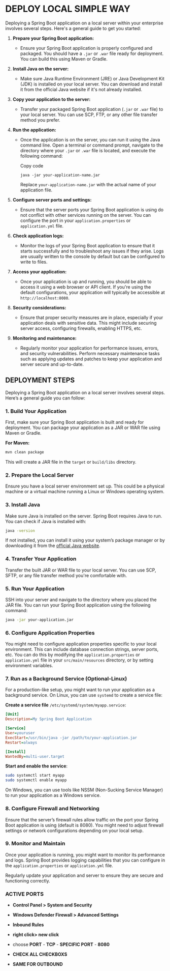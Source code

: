 # DEPLOY LOCAL SIMPLE WAY

Deploying a Spring Boot application on a local server within your enterprise involves several steps. Here's a general guide to get you started:

1. **Prepare your Spring Boot application:**
   
   - Ensure your Spring Boot application is properly configured and packaged. You should have a `.jar` or `.war` file ready for deployment. You can build this using Maven or Gradle.

2. **Install Java on the server:**
   
   - Make sure Java Runtime Environment (JRE) or Java Development Kit (JDK) is installed on your local server. You can download and install it from the official Java website if it's not already installed.

3. **Copy your application to the server:**
   
   - Transfer your packaged Spring Boot application (`.jar` or `.war` file) to your local server. You can use SCP, FTP, or any other file transfer method you prefer.

4. **Run the application:**
   
   - Once the application is on the server, you can run it using the Java command line. Open a terminal or command prompt, navigate to the directory where your `.jar` or `.war` file is located, and execute the following command:
     
     Copy code
     
     `java -jar your-application-name.jar`
     
     Replace `your-application-name.jar` with the actual name of your application file.

5. **Configure server ports and settings:**
   
   - Ensure that the server ports your Spring Boot application is using do not conflict with other services running on the server. You can configure the port in your `application.properties` or `application.yml` file.

6. **Check application logs:**
   
   - Monitor the logs of your Spring Boot application to ensure that it starts successfully and to troubleshoot any issues if they arise. Logs are usually written to the console by default but can be configured to write to files.

7. **Access your application:**
   
   - Once your application is up and running, you should be able to access it using a web browser or API client. If you're using the default configurations, your application will typically be accessible at `http://localhost:8080`.

8. **Security considerations:**
   
   - Ensure that proper security measures are in place, especially if your application deals with sensitive data. This might include securing server access, configuring firewalls, enabling HTTPS, etc.

9. **Monitoring and maintenance:**
   
   - Regularly monitor your application for performance issues, errors, and security vulnerabilities. Perform necessary maintenance tasks such as applying updates and patches to keep your application and server secure and up-to-date.

## DEPLOYMENT STEPS

Deploying a Spring Boot application on a local server involves several steps. Here’s a general guide you can follow:

### 1. **Build Your Application**

First, make sure your Spring Boot application is built and ready for deployment. You can package your application as a JAR or WAR file using Maven or Gradle.

**For Maven:**

```bash
mvn clean package
```

This will create a JAR file in the `target` or `build/libs` directory.

### 2. **Prepare the Local Server**

Ensure you have a local server environment set up. This could be a physical machine or a virtual machine running a Linux or Windows operating system.

### 3. **Install Java**

Make sure Java is installed on the server. Spring Boot requires Java to run. You can check if Java is installed with:

```bash
java -version
```

If not installed, you can install it using your system’s package manager or by downloading it from the [official Java website](https://www.oracle.com/java/technologies/javase-downloads.html).

### 4. **Transfer Your Application**

Transfer the built JAR or WAR file to your local server. You can use SCP, SFTP, or any file transfer method you're comfortable with.

### 5. **Run Your Application**

SSH into your server and navigate to the directory where you placed the JAR file. You can run your Spring Boot application using the following command:

```bash
java -jar your-application.jar
```

### 6. **Configure Application Properties**

You might need to configure application properties specific to your local environment. This can include database connection strings, server ports, etc. You can do this by modifying the `application.properties` or `application.yml` file in your `src/main/resources` directory, or by setting environment variables.

### 7. **Run as a Background Service (Optional-Linux)**

For a production-like setup, you might want to run your application as a background service. On Linux, you can use `systemd` to create a service file:

**Create a service file** `/etc/systemd/system/myapp.service`:

```ini
[Unit]
Description=My Spring Boot Application

[Service]
User=youruser
ExecStart=/usr/bin/java -jar /path/to/your-application.jar
Restart=always

[Install]
WantedBy=multi-user.target
```

**Start and enable the service**:

```bash
sudo systemctl start myapp
sudo systemctl enable myapp
```

On Windows, you can use tools like NSSM (Non-Sucking Service Manager) to run your application as a Windows service.

### 8. **Configure Firewall and Networking**

Ensure that the server’s firewall rules allow traffic on the port your Spring Boot application is using (default is 8080). You might need to adjust firewall settings or network configurations depending on your local setup.

### 9. **Monitor and Maintain**

Once your application is running, you might want to monitor its performance and logs. Spring Boot provides logging capabilities that you can configure in the `application.properties` or `application.yml` file.

Regularly update your application and server to ensure they are secure and functioning correctly.

### ACTIVE PORTS

- **Control Panel > System and Security**

- **Windows Defender Firewall > Advanced Settings**

- **Inbound Rules** 

- **right click> new click** 

- choose **PORT** - **TCP** - **SPECIFIC PORT** - **8080**

- **CHECK ALL CHECKBOXS**

- **SAME FOR OUTBOUND**
